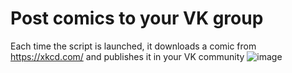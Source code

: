 # Post comics to your VK group
Each time the script is launched, it downloads a comic from https://xkcd.com/ and publishes it in your VK community
![image](https://github.com/remboinc/Publishung_a_comic/blob/main/example_post_vk.png?raw=true)

